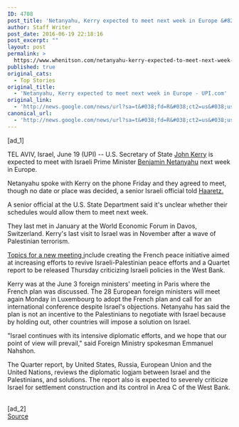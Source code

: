 ```yaml
---
ID: 4708
post_title: 'Netanyahu, Kerry expected to meet next week in Europe &#8211; UPI.com'
author: Staff Writer
post_date: 2016-06-19 22:18:16
post_excerpt: ""
layout: post
permalink: >
  https://www.whenitson.com/netanyahu-kerry-expected-to-meet-next-week-in-europe-upi-com/
published: true
original_cats:
  - Top Stories
original_title:
  - 'Netanyahu, Kerry expected to meet next week in Europe - UPI.com'
original_link:
  - 'http://news.google.com/news/url?sa=t&#038;fd=R&#038;ct2=us&#038;usg=AFQjCNHF95JLPmpgx7SLYreuav77mIOQ2g&#038;clid=c3a7d30bb8a4878e06b80cf16b898331&#038;cid=52779135596734&#038;ei=NBlnV-jQO8SjugK3lJyADQ&#038;url=http://www.upi.com/Top_News/World-News/2016/06/19/Netanyahu-Kerry-expected-to-meet-next-week-in-Europe/9751466369824/'
canonical_url:
  - 'http://news.google.com/news/url?sa=t&#038;fd=R&#038;ct2=us&#038;usg=AFQjCNHF95JLPmpgx7SLYreuav77mIOQ2g&#038;clid=c3a7d30bb8a4878e06b80cf16b898331&#038;cid=52779135596734&#038;ei=NBlnV-jQO8SjugK3lJyADQ&#038;url=http://www.upi.com/Top_News/World-News/2016/06/19/Netanyahu-Kerry-expected-to-meet-next-week-in-Europe/9751466369824/'
---
```

 [ad_1]
<br><div id="article" readability="68.422716627635">
<p><span class="story_dl">TEL AVIV, Israel, June 19 (UPI) --</span> U.S. Secretary of State <a href="http://www.upi.com/topic/John_Kerry/" title="John Kerry" class="tpstyle">John Kerry</a> is expected to meet with Israeli Prime Minister <a href="http://www.upi.com/topic/Binyamin_Netanyahu/" title="Binyamin Netanyahu" class="tpstyle">Benjamin Netanyahu</a> next week in Europe.</p>
<p>Netanyahu spoke with Kerry on the phone Friday and they agreed to meet, though no date or place was decided, a senior Israeli official told <a class="tpstyle" href="http://www.haaretz.com/israel-news/1.725896" target="_blank">Haaretz.</a></p>

<p>A senior official at the U.S. State Department said it's unclear whether their schedules would allow them to meet next week.</p>
<p>They last met in January at the World Economic Forum in Davos, Switzerland. Kerry's last visit to Israel was in November after a wave of Palestinian terrorism.</p>
<p><a class="tpstyle" href="http://www.jpost.com/Israel-News/Politics-And-Diplomacy/Netanyahu-Kerry-expected-to-meet-next-week-in-Europe-457212" target="_blank">Topics for a new meeting i</a>nclude creating the French peace initiative aimed at increasing efforts to revive Israeli-Palestinian peace efforts and a Quartet report to be released Thursday criticizing Israeli policies in the West Bank.</p>
<p>Kerry was at the June 3 foreign ministers' meeting in Paris where the French plan was discussed. The 28 European foreign ministers will meet again Monday in Luxembourg to adopt the French plan and call for an international conference despite Israel's objections. Netanyahu has said the plan is not an incentive to the Palestinians to negotiate with Israel because by holding out, other countries will impose a solution on Israel.</p>
<p>"Israel continues with its intensive diplomatic efforts, and we hope that our point of view will prevail," said Foreign Ministry spokesman Emmanuel Nahshon.</p>
<p>The Quarter report, by United States, Russia, European Union and the United Nations, reviews the diplomatic logjam between Israel and the Palestinians, and solutions. The report also is expected to severely criticize Israel for settlement construction and its control in Area C of the West Bank.</p>
</div>
<br>[ad_2]
<br><a href="http://news.google.com/news/url?sa=t&#038;fd=R&#038;ct2=us&#038;usg=AFQjCNHF95JLPmpgx7SLYreuav77mIOQ2g&#038;clid=c3a7d30bb8a4878e06b80cf16b898331&#038;cid=52779135596734&#038;ei=NBlnV-jQO8SjugK3lJyADQ&#038;url=http://www.upi.com/Top_News/World-News/2016/06/19/Netanyahu-Kerry-expected-to-meet-next-week-in-Europe/9751466369824/">Source </a>